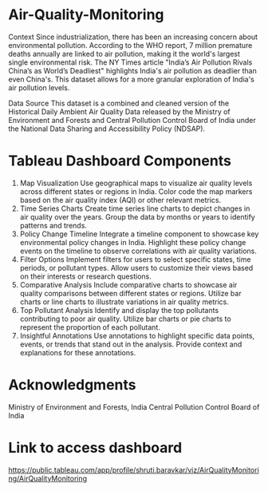 # Air-Quality-Monitoring
Context
Since industrialization, there has been an increasing concern about environmental pollution. According to the WHO report, 7 million premature deaths annually are linked to air pollution, making it the world's largest single environmental risk. The NY Times article "India’s Air Pollution Rivals China’s as World’s Deadliest" highlights India's air pollution as deadlier than even China's. This dataset allows for a more granular exploration of India's air pollution levels.

Data Source
This dataset is a combined and cleaned version of the Historical Daily Ambient Air Quality Data released by the Ministry of Environment and Forests and Central Pollution Control Board of India under the National Data Sharing and Accessibility Policy (NDSAP).

# Tableau Dashboard Components
1. Map Visualization
Use geographical maps to visualize air quality levels across different states or regions in India.
Color code the map markers based on the air quality index (AQI) or other relevant metrics.
2. Time Series Charts
Create time series line charts to depict changes in air quality over the years.
Group the data by months or years to identify patterns and trends.
3. Policy Change Timeline
Integrate a timeline component to showcase key environmental policy changes in India.
Highlight these policy change events on the timeline to observe correlations with air quality variations.
4. Filter Options
Implement filters for users to select specific states, time periods, or pollutant types.
Allow users to customize their views based on their interests or research questions.
5. Comparative Analysis
Include comparative charts to showcase air quality comparisons between different states or regions.
Utilize bar charts or line charts to illustrate variations in air quality metrics.
6. Top Pollutant Analysis
Identify and display the top pollutants contributing to poor air quality.
Utilize bar charts or pie charts to represent the proportion of each pollutant.
7. Insightful Annotations
Use annotations to highlight specific data points, events, or trends that stand out in the analysis.
Provide context and explanations for these annotations.

# Acknowledgments

Ministry of Environment and Forests, India
Central Pollution Control Board of India

# Link to access dashboard 
https://public.tableau.com/app/profile/shruti.baravkar/viz/AirQualityMonitoring/AirQualityMonitoring
